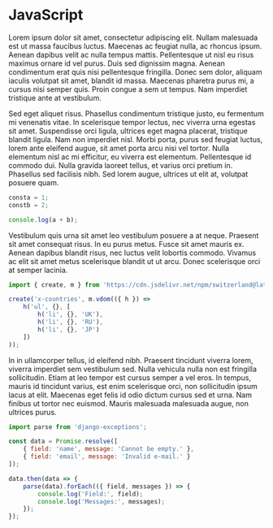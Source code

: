 # JavaScript

Lorem ipsum dolor sit amet, consectetur adipiscing elit. Nullam malesuada est ut massa faucibus luctus. Maecenas ac feugiat nulla, ac rhoncus ipsum. Aenean dapibus velit ac nulla tempus mattis. Pellentesque ut nisl eu risus maximus ornare id vel purus. Duis sed dignissim magna. Aenean condimentum erat quis nisi pellentesque fringilla. Donec sem dolor, aliquam iaculis volutpat sit amet, blandit id massa. Maecenas pharetra purus mi, a cursus nisi semper quis. Proin congue a sem ut tempus. Nam imperdiet tristique ante at vestibulum.

Sed eget aliquet risus. Phasellus condimentum tristique justo, eu fermentum mi venenatis vitae. In scelerisque tempor lectus, nec viverra urna egestas sit amet. Suspendisse orci ligula, ultrices eget magna placerat, tristique blandit ligula. Nam non imperdiet nisl. Morbi porta, purus sed feugiat luctus, lorem ante eleifend augue, sit amet porta arcu nisi vel tortor. Nulla elementum nisl ac mi efficitur, eu viverra est elementum. Pellentesque id commodo dui. Nulla gravida laoreet tellus, et varius orci pretium in. Phasellus sed facilisis nibh. Sed lorem augue, ultrices ut elit at, volutpat posuere quam.

```javascript
consta = 1;
constb = 2;

console.log(a + b);
```

Vestibulum quis urna sit amet leo vestibulum posuere a at neque. Praesent sit amet consequat risus. In eu purus metus. Fusce sit amet mauris ex. Aenean dapibus blandit risus, nec luctus velit lobortis commodo. Vivamus ac elit sit amet metus scelerisque blandit ut ut arcu. Donec scelerisque orci at semper lacinia.

```javascript
import { create, m } from 'https://cdn.jsdelivr.net/npm/switzerland@latest/es/production/index.js';

create('x-countries', m.vdom(({ h }) =>
    h('ul', {}, [
        h('li', {}, 'UK'),
        h('li', {}, 'RU'),
        h('li', {}, 'JP')
    ])
));
```

In in ullamcorper tellus, id eleifend nibh. Praesent tincidunt viverra lorem, viverra imperdiet sem vestibulum sed. Nulla vehicula nulla non est fringilla sollicitudin. Etiam at leo tempor est cursus semper a vel eros. In tempus, mauris id tincidunt varius, est enim scelerisque orci, non sollicitudin ipsum lacus at elit. Maecenas eget felis id odio dictum cursus sed et urna. Nam finibus ut tortor nec euismod. Mauris malesuada malesuada augue, non ultrices purus.

```javascript
import parse from 'django-exceptions';

const data = Promise.resolve([
    { field: 'name', message: 'Cannot be empty.' },
    { field: 'email', message: 'Invalid e-mail.' }
]);

data.then(data => {
    parse(data).forEach(({ field, messages }) => {
        console.log('Field:', field);
        console.log('Messages:', messages);
    });
});
```
